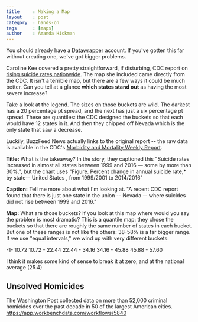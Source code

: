```yaml
---
title     : Making a Map
layout    : post
category  : hands-on
tags      : [maps]
author    : Amanda Hickman
---
```


You should already have a [Datawrapper](https://www.datawrapper.de/) account. If you've gotten this far without creating one, we've got bigger problems.

Caroline Kee covered a pretty straightforward, if disturbing, CDC report on [rising suicide rates nationwide](https://www.buzzfeed.com/carolinekee/suicide-rates-increase-us-2016-all-states). The map she included came directly from the CDC. It isn't a terrible map, but there are a few ways it could be much better. Can you tell at a glance **which states stand out** as having the most severe increase?

Take a look at the legend. The sizes on those buckets are wild. The darkest has a 20 percentage pt spread, and the next has just a six percentage pt spread. These are quantiles: the CDC designed the buckets so that each would have 12 states in it. And then they chipped off Nevada which is the only state that saw a decrease.

Luckily, BuzzFeed News actually links to the original report -- the raw data is available in the CDC's [Morbidity and Mortality Weekly Report](https://www.cdc.gov/mmwr/index.html).



**Title:** What is the takeaway? In the story, they captioned this "Suicide rates increased in almost all states between 1999 and 2016 — some by more than 30%.", but the chart uses "Figure. Percent change in annual suicide rate,* by state-- United States , from 1999/2001 to 2014/2016"

**Caption:** Tell me more about what I'm looking at. "A recent CDC report found that there is just one state in the union -- Nevada -- where suicides did not rise between 1999 and 2016."

**Map:** What are those buckets? If you look at this map where would you say the problem is most dramatic? This is a quantile map: they chose the buckets so that there are roughly the same number of states in each bucket. But one of these ranges is not like the others: 38-58% is a far bigger range. If we use "equal intervals," we wind up with very different buckets:

-1- 10.72
10.72 - 22.44
22.44 - 34.16
34.16 - 45.88
45.88 - 57.60

I think it makes some kind of sense to break it at zero, and at the national average (25.4)


## Unsolved Homicides


The Washington Post collected data on more than 52,000 criminal homicides over the past decade in 50 of the largest American cities.
https://app.workbenchdata.com/workflows/5840
